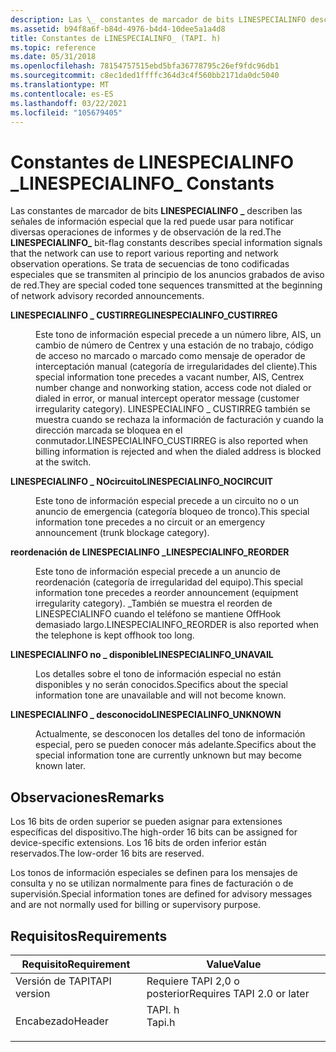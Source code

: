 ```yaml
---
description: Las \_ constantes de marcador de bits LINESPECIALINFO describen las señales de información especial que la red puede usar para notificar diversas operaciones de informes y de observación de la red.
ms.assetid: b94f8a6f-b84d-4976-b4d4-10dee5a1a4d8
title: Constantes de LINESPECIALINFO_ (TAPI. h)
ms.topic: reference
ms.date: 05/31/2018
ms.openlocfilehash: 78154757515ebd5bfa36778795c26ef9fdc96db1
ms.sourcegitcommit: c8ec1ded1ffffc364d3c4f560bb2171da0dc5040
ms.translationtype: MT
ms.contentlocale: es-ES
ms.lasthandoff: 03/22/2021
ms.locfileid: "105679405"
---
```

# <a name="linespecialinfo_-constants"></a><span data-ttu-id="4fc65-103">Constantes de LINESPECIALINFO \_</span><span class="sxs-lookup"><span data-stu-id="4fc65-103">LINESPECIALINFO\_ Constants</span></span>

<span data-ttu-id="4fc65-104">Las constantes de marcador de bits **LINESPECIALINFO \_** describen las señales de información especial que la red puede usar para notificar diversas operaciones de informes y de observación de la red.</span><span class="sxs-lookup"><span data-stu-id="4fc65-104">The **LINESPECIALINFO\_** bit-flag constants describes special information signals that the network can use to report various reporting and network observation operations.</span></span> <span data-ttu-id="4fc65-105">Se trata de secuencias de tono codificadas especiales que se transmiten al principio de los anuncios grabados de aviso de red.</span><span class="sxs-lookup"><span data-stu-id="4fc65-105">They are special coded tone sequences transmitted at the beginning of network advisory recorded announcements.</span></span>

<dl> <dt>

<span data-ttu-id="4fc65-106"><span id="LINESPECIALINFO_CUSTIRREG"></span><span id="linespecialinfo_custirreg"></span>**LINESPECIALINFO \_ CUSTIRREG**</span><span class="sxs-lookup"><span data-stu-id="4fc65-106"><span id="LINESPECIALINFO_CUSTIRREG"></span><span id="linespecialinfo_custirreg"></span>**LINESPECIALINFO\_CUSTIRREG**</span></span>
</dt> <dd> <dl> <dt>



<span data-ttu-id="4fc65-107">Este tono de información especial precede a un número libre, AIS, un cambio de número de Centrex y una estación de no trabajo, código de acceso no marcado o marcado como mensaje de operador de interceptación manual (categoría de irregularidades del cliente).</span><span class="sxs-lookup"><span data-stu-id="4fc65-107">This special information tone precedes a vacant number, AIS, Centrex number change and nonworking station, access code not dialed or dialed in error, or manual intercept operator message (customer irregularity category).</span></span> <span data-ttu-id="4fc65-108">LINESPECIALINFO \_ CUSTIRREG también se muestra cuando se rechaza la información de facturación y cuando la dirección marcada se bloquea en el conmutador.</span><span class="sxs-lookup"><span data-stu-id="4fc65-108">LINESPECIALINFO\_CUSTIRREG is also reported when billing information is rejected and when the dialed address is blocked at the switch.</span></span>


</dt> </dl> </dd> <dt>

<span data-ttu-id="4fc65-109"><span id="LINESPECIALINFO_NOCIRCUIT"></span><span id="linespecialinfo_nocircuit"></span>**LINESPECIALINFO \_ NOcircuito**</span><span class="sxs-lookup"><span data-stu-id="4fc65-109"><span id="LINESPECIALINFO_NOCIRCUIT"></span><span id="linespecialinfo_nocircuit"></span>**LINESPECIALINFO\_NOCIRCUIT**</span></span>
</dt> <dd> <dl> <dt>



<span data-ttu-id="4fc65-110">Este tono de información especial precede a un circuito no o un anuncio de emergencia (categoría bloqueo de tronco).</span><span class="sxs-lookup"><span data-stu-id="4fc65-110">This special information tone precedes a no circuit or an emergency announcement (trunk blockage category).</span></span>


</dt> </dl> </dd> <dt>

<span data-ttu-id="4fc65-111"><span id="LINESPECIALINFO_REORDER"></span><span id="linespecialinfo_reorder"></span>**reordenación de LINESPECIALINFO \_**</span><span class="sxs-lookup"><span data-stu-id="4fc65-111"><span id="LINESPECIALINFO_REORDER"></span><span id="linespecialinfo_reorder"></span>**LINESPECIALINFO\_REORDER**</span></span>
</dt> <dd> <dl> <dt>



<span data-ttu-id="4fc65-112">Este tono de información especial precede a un anuncio de reordenación (categoría de irregularidad del equipo).</span><span class="sxs-lookup"><span data-stu-id="4fc65-112">This special information tone precedes a reorder announcement (equipment irregularity category).</span></span> <span data-ttu-id="4fc65-113">\_También se muestra el reorden de LINESPECIALINFO cuando el teléfono se mantiene OffHook demasiado largo.</span><span class="sxs-lookup"><span data-stu-id="4fc65-113">LINESPECIALINFO\_REORDER is also reported when the telephone is kept offhook too long.</span></span>


</dt> </dl> </dd> <dt>

<span data-ttu-id="4fc65-114"><span id="LINESPECIALINFO_UNAVAIL"></span><span id="linespecialinfo_unavail"></span>**LINESPECIALINFO no \_ disponible**</span><span class="sxs-lookup"><span data-stu-id="4fc65-114"><span id="LINESPECIALINFO_UNAVAIL"></span><span id="linespecialinfo_unavail"></span>**LINESPECIALINFO\_UNAVAIL**</span></span>
</dt> <dd> <dl> <dt>



<span data-ttu-id="4fc65-115">Los detalles sobre el tono de información especial no están disponibles y no serán conocidos.</span><span class="sxs-lookup"><span data-stu-id="4fc65-115">Specifics about the special information tone are unavailable and will not become known.</span></span>


</dt> </dl> </dd> <dt>

<span data-ttu-id="4fc65-116"><span id="LINESPECIALINFO_UNKNOWN"></span><span id="linespecialinfo_unknown"></span>**LINESPECIALINFO \_ desconocido**</span><span class="sxs-lookup"><span data-stu-id="4fc65-116"><span id="LINESPECIALINFO_UNKNOWN"></span><span id="linespecialinfo_unknown"></span>**LINESPECIALINFO\_UNKNOWN**</span></span>
</dt> <dd> <dl> <dt>



<span data-ttu-id="4fc65-117">Actualmente, se desconocen los detalles del tono de información especial, pero se pueden conocer más adelante.</span><span class="sxs-lookup"><span data-stu-id="4fc65-117">Specifics about the special information tone are currently unknown but may become known later.</span></span>


</dt> </dl> </dd> </dl>

## <a name="remarks"></a><span data-ttu-id="4fc65-118">Observaciones</span><span class="sxs-lookup"><span data-stu-id="4fc65-118">Remarks</span></span>

<span data-ttu-id="4fc65-119">Los 16 bits de orden superior se pueden asignar para extensiones específicas del dispositivo.</span><span class="sxs-lookup"><span data-stu-id="4fc65-119">The high-order 16 bits can be assigned for device-specific extensions.</span></span> <span data-ttu-id="4fc65-120">Los 16 bits de orden inferior están reservados.</span><span class="sxs-lookup"><span data-stu-id="4fc65-120">The low-order 16 bits are reserved.</span></span>

<span data-ttu-id="4fc65-121">Los tonos de información especiales se definen para los mensajes de consulta y no se utilizan normalmente para fines de facturación o de supervisión.</span><span class="sxs-lookup"><span data-stu-id="4fc65-121">Special information tones are defined for advisory messages and are not normally used for billing or supervisory purpose.</span></span>

## <a name="requirements"></a><span data-ttu-id="4fc65-122">Requisitos</span><span class="sxs-lookup"><span data-stu-id="4fc65-122">Requirements</span></span>



| <span data-ttu-id="4fc65-123">Requisito</span><span class="sxs-lookup"><span data-stu-id="4fc65-123">Requirement</span></span> | <span data-ttu-id="4fc65-124">Value</span><span class="sxs-lookup"><span data-stu-id="4fc65-124">Value</span></span> |
|-------------------------|-----------------------------------------------------------------------------------|
| <span data-ttu-id="4fc65-125">Versión de TAPI</span><span class="sxs-lookup"><span data-stu-id="4fc65-125">TAPI version</span></span><br/> | <span data-ttu-id="4fc65-126">Requiere TAPI 2,0 o posterior</span><span class="sxs-lookup"><span data-stu-id="4fc65-126">Requires TAPI 2.0 or later</span></span><br/>                                             |
| <span data-ttu-id="4fc65-127">Encabezado</span><span class="sxs-lookup"><span data-stu-id="4fc65-127">Header</span></span><br/>       | <dl> <span data-ttu-id="4fc65-128"><dt>TAPI. h</dt></span><span class="sxs-lookup"><span data-stu-id="4fc65-128"><dt>Tapi.h</dt></span></span> </dl> |



 

 




